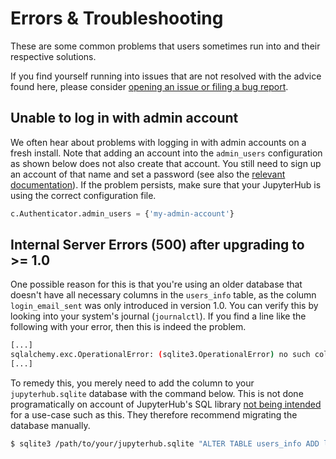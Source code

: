 # Errors & Troubleshooting

These are some common problems that users sometimes run into and their respective solutions.

If you find yourself running into issues that are not resolved with the advice found here, please consider [opening an issue or filing a bug report](https://github.com/jupyterhub/nativeauthenticator/issues).

## Unable to log in with admin account

We often hear about problems with logging in with admin accounts on a fresh install. Note that adding an account into the `admin_users` configuration as shown below does not also create that account.
You still need to sign up an account of that name and set a password (see also the [relevant documentation](https://native-authenticator.readthedocs.io/en/latest/quickstart.html#adding-new-users)).
If the problem persists, make sure that your JupyterHub is using the correct configuration file.

```python
c.Authenticator.admin_users = {'my-admin-account'}
```

## Internal Server Errors (500) after upgrading to >= 1.0

One possible reason for this is that you're using an older database that doesn't have all necessary columns in the `users_info` table, as the column `login_email_sent` was only introduced in version 1.0.
You can verify this by looking into your system's journal (`journalctl`). If you find a line like the following with your error, then this is indeed the problem.

```bash
[...]
sqlalchemy.exc.OperationalError: (sqlite3.OperationalError) no such column: users_info.login_email_sent
[...]
```

To remedy this, you merely need to add the column to your `jupyterhub.sqlite` database with the command below. This is not done programatically on account of JupyterHub's SQL library [not being intended](https://docs.sqlalchemy.org/en/14/core/metadata.html#sqlalchemy.schema.Table.append_column) for a use-case such as this. They therefore recommend migrating the database manually.

```bash
$ sqlite3 /path/to/your/jupyterhub.sqlite "ALTER TABLE users_info ADD login_email_sent Boolean NOT NULL DEFAULT (0)"
```
